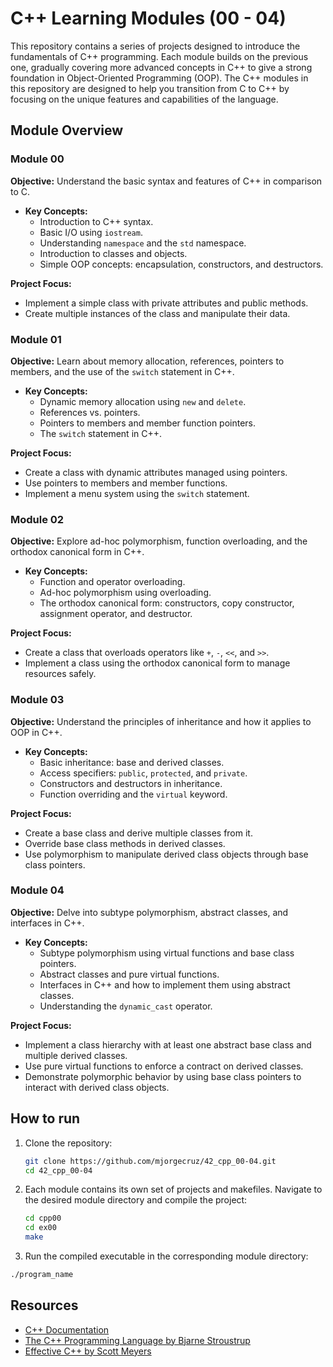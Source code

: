 
# C++ Learning Modules (00 - 04)

This repository contains a series of projects designed to introduce the fundamentals of C++ programming. Each module builds on the previous one, gradually covering more advanced concepts in C++ to give a strong foundation in Object-Oriented Programming (OOP). The C++ modules in this repository are designed to help you transition from C to C++ by focusing on the unique features and capabilities of the language.

## Module Overview

### Module 00

**Objective:** Understand the basic syntax and features of C++ in comparison to C.

- **Key Concepts:**
  - Introduction to C++ syntax.
  - Basic I/O using `iostream`.
  - Understanding `namespace` and the `std` namespace.
  - Introduction to classes and objects.
  - Simple OOP concepts: encapsulation, constructors, and destructors.

**Project Focus:**
- Implement a simple class with private attributes and public methods.
- Create multiple instances of the class and manipulate their data.

### Module 01

**Objective:** Learn about memory allocation, references, pointers to members, and the use of the `switch` statement in C++.

- **Key Concepts:**
  - Dynamic memory allocation using `new` and `delete`.
  - References vs. pointers.
  - Pointers to members and member function pointers.
  - The `switch` statement in C++.

**Project Focus:**
- Create a class with dynamic attributes managed using pointers.
- Use pointers to members and member functions.
- Implement a menu system using the `switch` statement.

### Module 02

**Objective:** Explore ad-hoc polymorphism, function overloading, and the orthodox canonical form in C++.

- **Key Concepts:**
  - Function and operator overloading.
  - Ad-hoc polymorphism using overloading.
  - The orthodox canonical form: constructors, copy constructor, assignment operator, and destructor.

**Project Focus:**
- Create a class that overloads operators like `+`, `-`, `<<`, and `>>`.
- Implement a class using the orthodox canonical form to manage resources safely.

### Module 03

**Objective:** Understand the principles of inheritance and how it applies to OOP in C++.

- **Key Concepts:**
  - Basic inheritance: base and derived classes.
  - Access specifiers: `public`, `protected`, and `private`.
  - Constructors and destructors in inheritance.
  - Function overriding and the `virtual` keyword.

**Project Focus:**
- Create a base class and derive multiple classes from it.
- Override base class methods in derived classes.
- Use polymorphism to manipulate derived class objects through base class pointers.

### Module 04

**Objective:** Delve into subtype polymorphism, abstract classes, and interfaces in C++.

- **Key Concepts:**
  - Subtype polymorphism using virtual functions and base class pointers.
  - Abstract classes and pure virtual functions.
  - Interfaces in C++ and how to implement them using abstract classes.
  - Understanding the `dynamic_cast` operator.

**Project Focus:**
- Implement a class hierarchy with at least one abstract base class and multiple derived classes.
- Use pure virtual functions to enforce a contract on derived classes.
- Demonstrate polymorphic behavior by using base class pointers to interact with derived class objects.

## How to run

1. Clone the repository:
    ```bash
    git clone https://github.com/mjorgecruz/42_cpp_00-04.git
    cd 42_cpp_00-04
    ```
2. Each module contains its own set of projects and makefiles. Navigate to the desired module directory and compile the project:

    ```bash
    cd cpp00
    cd ex00
    make
    ```
3. Run the compiled executable in the corresponding module directory:

```bash
./program_name
```

## Resources

- [C++ Documentation](https://en.cppreference.com/w/)
- [The C++ Programming Language by Bjarne Stroustrup](https://www.stroustrup.com/4th.html)
- [Effective C++ by Scott Meyers](https://www.aristeia.com/books.html)
  
